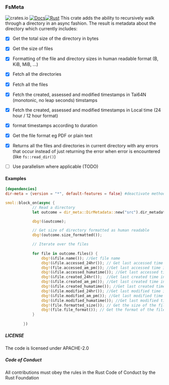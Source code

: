 ### FsMeta
![crates.io](https://img.shields.io/crates/v/dir-meta.svg) [![Docs](https://docs.rs/dir-meta/badge.svg)](https://docs.rs/puppeteer)[![Rust](https://github.com/448-engineering/DirMeta/actions/workflows/rust.yml/badge.svg)](https://github.com/448-engineering/DirMeta/actions/workflows/rust.yml)
This crate adds the ability to recursively walk through a directory in an async fashion. The result is metadata about the directory which currently includes:

- [x] Get the total size of the directory in bytes
- [x] Get the size of files
- [x] Formatting of the file and directory sizes in human readable format (B, KiB, MiB, ...)
- [x] Fetch all the directories
- [x] Fetch all the files 
- [x] Fetch the created, assessed and modified timestamps in Tai64N (monotonic, no leap seconds) timstamps
- [x] Fetch the created, assessed and modified timestamps in Local time (24 hour / 12 hour format)
- [x] format timestamps according to duration
- [x] Get the file format eg PDF or plain text
- [x] Returns all the files and directories in current directory with any errors that occur instead of just returning the error when error is encountered (like `fs::read_dir()`)
- [ ] Use parallelism where applicable (TODO)



#### Examples
```toml
[dependencies] 
dir-meta = {version = "*", default-features = false} #deactivate methods for converting timestamps to human readable formats in local time setting `default-features` to `false`
```

```rust
smol::block_on(async {
            // Read a directory
            let outcome = dir_meta::DirMetadata::new("src").dir_metadata().await.unwrap();

            dbg!(&outcome);

            // Get size of directory formatted as human readable
            dbg!(outcome.size_formatted());

            // Iterate over the files
            
            for file in outcome.files() {
                dbg!(&file.name()); //Get file name
                dbg!(&file.accessed_24hr()); // Get last accessed time in 24 hour format
                dbg!(file.accessed_am_pm()); //Get last accessed time in 12 hour format
                dbg!(&file.accessed_humatime()); //Get last accessed time based on duration since current time
                dbg!(&file.created_24hr());  //Get last created time in 24 hour format
                dbg!(&file.created_am_pm()); //Get last created time in 24 hour format
                dbg!(&file.created_humatime()); //Get last created time based on duration since current time
                dbg!(&file.modified_24hr()); //Get last modified time in 24 hour format
                dbg!(&file.modified_am_pm()); //Get last modified time in 24 hour format
                dbg!(&file.modified_humatime()); //Get last modified time based on duration since current time
                dbg!(file.formatted_size()); // Get the size of the file in human formatted size 
                dbg!(file.file_format()); // Get the format of the file eg (PDF)
            }
            
        })
```

##### LICENSE
The code is licensed under APACHE-2.0

##### Code of Conduct
All contributions must obey the rules in the Rust Code of Conduct by the Rust Foundation